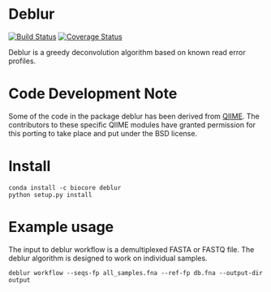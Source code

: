 Deblur
======

[![Build Status](https://travis-ci.org/biocore/deblur.png?branch=master)](https://travis-ci.org/biocore/deblur)
[![Coverage Status](https://coveralls.io/repos/github/biocore/deblur/badge.svg?branch=master)](https://coveralls.io/github/biocore/deblur?branch=master)

Deblur is a greedy deconvolution algorithm based on known read error profiles.

Code Development Note
=====================

Some of the code in the package deblur has been derived from [QIIME](http://qiime.org).
The contributors to these specific QIIME modules have granted permission
for this porting to take place and put under the BSD license.

Install
=======

```
conda install -c biocore deblur
python setup.py install
```


Example usage
=============

The input to deblur workflow is a demultiplexed FASTA or FASTQ file. The deblur 
algorithm is designed to work on individual samples.

```
deblur workflow --seqs-fp all_samples.fna --ref-fp db.fna --output-dir output
```
